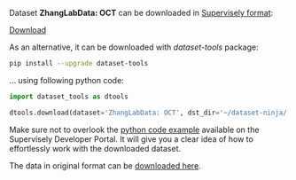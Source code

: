 Dataset **ZhangLabData: OCT** can be downloaded in [Supervisely format](https://developer.supervisely.com/api-references/supervisely-annotation-json-format):

 [Download](https://assets.supervisely.com/supervisely-supervisely-assets-public/teams_storage/V/b/kP/0zpmG5RvDeRev29gmJZbhfXYlTaFpfwE96DzHxru8YEnBosW8vQC6TlMnLov9QDlDGZT6wUNWXPi4SYNCtaJqCczChEpxqC9EJKGysvuKphFpGX1wCCSVxldOSnm.tar)

As an alternative, it can be downloaded with *dataset-tools* package:
``` bash
pip install --upgrade dataset-tools
```

... using following python code:
``` python
import dataset_tools as dtools

dtools.download(dataset='ZhangLabData: OCT', dst_dir='~/dataset-ninja/')
```
Make sure not to overlook the [python code example](https://developer.supervisely.com/getting-started/python-sdk-tutorials/iterate-over-a-local-project) available on the Supervisely Developer Portal. It will give you a clear idea of how to effortlessly work with the downloaded dataset.

The data in original format can be [downloaded here](https://prod-dcd-datasets-cache-zipfiles.s3.eu-west-1.amazonaws.com/rscbjbr9sj-3.zip).
